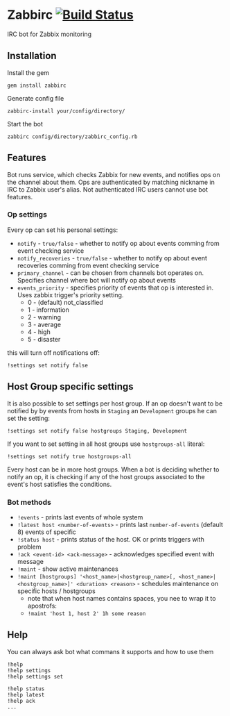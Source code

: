 Zabbirc [![Build Status](https://travis-ci.org/tulak/zabbirc.svg?branch=master)](https://travis-ci.org/tulak/zabbirc)
=======

IRC bot for Zabbix monitoring

Installation
------------
Install the gem
```
gem install zabbirc
```
Generate config file
```
zabbirc-install your/config/directory/
```
Start the bot
```
zabbirc config/directory/zabbirc_config.rb
```

Features
--------
Bot runs service, which checks Zabbix for new events, and notifies ops on the channel about them.
Ops are authenticated by matching nickname in IRC to Zabbix user's alias.
Not authenticated IRC users cannot use bot features.
### Op settings
Every op can set his personal settings:
* `notify` - `true/false` - whether to notify op about events comming from event checking service
* `notify_recoveries` - `true/false` - whether to notify op about event recoveries comming from event checking service
* `primary_channel` - can be chosen from channels bot operates on. Specifies channel where bot will notify op about events
* `events_priority` - specifies priority of events that op is interested in. Uses zabbix trigger's priority setting.
  * 0 - (default) not_classified
  * 1 - information
  * 2 - warning
  * 3 - average
  * 4 - high
  * 5 - disaster

this will turn off notifications off:
```
!settings set notify false
```

## Host Group specific settings
It is also possible to set settings per host group. If an op doesn't want to be notified by by events from hosts in `Staging` an `Development` groups he can set the setting:
```
!settings set notify false hostgroups Staging, Development
```

If you want to set setting in all host groups use `hostgroups-all` literal:
```
!settings set notify true hostgroups-all
```

Every host can be in more host groups. When a bot is deciding whether to notify an op, it is checking if any of the host groups associated to the event's host satisfies the conditions.

### Bot methods
* `!events` - prints last events of whole system
* `!latest host <number-of-events>` - prints last `number-of-events` (default 8) events of specific
* `!status host` - prints status of the host. OK or prints triggers with problem
* `!ack <event-id> <ack-message>` - acknowledges specified event with message
* `!maint` - show active maintenances
* `!maint [hostgroups] '<host_name>|<hostgroup_name>[, <host_name>|<hostgroup_name>]' <duration> <reason>` - schedules maintenance on specific hosts / hostgroups
  * note that when host names contains spaces, you nee to wrap it to apostrofs:
  * `!maint 'host 1, host 2' 1h some reason`


Help
----
You can always ask bot what commans it supports and how to use them
```
!help
!help settings
!help settings set

!help status
!help latest
!help ack
...
```



